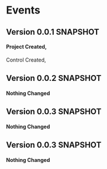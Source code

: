 # Events
## Version 0.0.1 SNAPSHOT
#### Project Created,
Control Created,

## Version 0.0.2 SNAPSHOT
#### Nothing Changed

## Version 0.0.3 SNAPSHOT
#### Nothing Changed

## Version 0.0.3 SNAPSHOT
#### Nothing Changed
